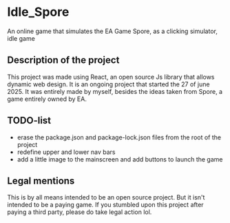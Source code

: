 # Idle_Spore
An online game that simulates the EA Game Spore, as a clicking simulator, idle game

## Description of the project
This project was made using React, an open source Js library that allows dynamic web design.
It is an ongoing project that started the 27 of june 2025.
It was entirely made by myself, besides the ideas taken from Spore, a game entirely owned by EA.

## TODO-list
- erase the package.json and package-lock.json files from the root of the project
- redefine upper and lower nav bars
- add a little image to the mainscreen and add buttons to launch the game

## Legal mentions
This is by all means intended to be an open source project. But it isn't intended to be a paying game.
If you stumbled upon this project after paying a third party, please do take legal action lol.
